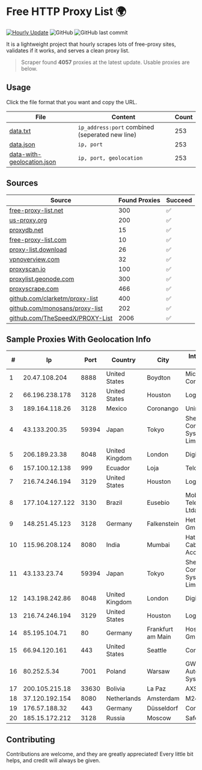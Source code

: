 
# Free HTTP Proxy List 🌍

[![Hourly Update](https://github.com/mertguvencli/http-proxy-list/actions/workflows/main.yml/badge.svg?branch=main)](https://github.com/mertguvencli/http-proxy-list/actions/workflows/main.yml)
![GitHub](https://img.shields.io/github/license/mertguvencli/http-proxy-list)
![GitHub last commit](https://img.shields.io/github/last-commit/mertguvencli/http-proxy-list)

It is a lightweight project that hourly scrapes lots of free-proxy sites, validates if it works, and serves a clean proxy list.


> Scraper found **4057** proxies at the latest update. Usable proxies are below.

## Usage

Click the file format that you want and copy the URL.


|File|Content|Count|
|----|-------|-----|
|[data.txt](https://raw.githubusercontent.com/mertguvencli/http-proxy-list/main/proxy-list/data.txt)|`ip_address:port` combined (seperated new line)|253|
|[data.json](https://raw.githubusercontent.com/mertguvencli/http-proxy-list/main/proxy-list/data.json)|`ip, port`|253|
|[data-with-geolocation.json](https://raw.githubusercontent.com/mertguvencli/http-proxy-list/main/proxy-list/data-with-geolocation.json)|`ip, port, geolocation`|253|

## Sources

|Source|Found Proxies|Succeed|
|------|-------------|-------|
|[free-proxy-list.net](https://free-proxy-list.net)|300|✅|
|[us-proxy.org](https://www.us-proxy.org)|200|✅|
|[proxydb.net](http://proxydb.net)|15|✅|
|[free-proxy-list.com](https://free-proxy-list.com/?page=&port=&type%5B%5D=http&type%5B%5D=https&up_time=0&search=Search)|10|✅|
|[proxy-list.download](https://www.proxy-list.download/HTTP)|26|✅|
|[vpnoverview.com](https://vpnoverview.com/privacy/anonymous-browsing/free-proxy-servers)|32|✅|
|[proxyscan.io](https://www.proxyscan.io)|100|✅|
|[proxylist.geonode.com](https://proxylist.geonode.com/api/proxy-list?limit=300&page=1&sort_by=lastChecked&sort_type=desc&protocols=http,https)|300|✅|
|[proxyscrape.com](https://api.proxyscrape.com/v2/?request=displayproxies&protocol=http&timeout=10000&country=all&ssl=all&anonymity=all)|466|✅|
|[github.com/clarketm/proxy-list](https://raw.githubusercontent.com/clarketm/proxy-list/master/proxy-list-raw.txt)|400|✅|
|[github.com/monosans/proxy-list](https://raw.githubusercontent.com/monosans/proxy-list/main/proxies/http.txt)|202|✅|
|[github.com/TheSpeedX/PROXY-List](https://raw.githubusercontent.com/TheSpeedX/PROXY-List/master/http.txt)|2006|✅|


## Sample Proxies With Geolocation Info

|#|Ip|Port|Country|City|Internet Service Provider|
|-|--|----|-------|----|-------------------------|
|1|20.47.108.204|8888|United States|Boydton|Microsoft Corporation|
|2|66.196.238.178|3128|United States|Houston|Logix|
|3|189.164.118.26|3128|Mexico|Coronango|Uninet S.A. de C.V|
|4|43.133.200.35|59394|Japan|Tokyo|Shenzhen Tencent Computer Systems Company Limited|
|5|206.189.23.38|8048|United Kingdom|London|DigitalOcean, LLC|
|6|157.100.12.138|999|Ecuador|Loja|Telconet S.A|
|7|216.74.246.194|3129|United States|Houston|Logix|
|8|177.104.127.122|3130|Brazil|Eusebio|Mob Servicos de Telecomunicacoes Ltda|
|9|148.251.45.123|3128|Germany|Falkenstein|Hetzner Online GmbH|
|10|115.96.208.124|8080|India|Mumbai|Hathway IP over Cable Internet Access|
|11|43.133.23.74|59394|Japan|Tokyo|Shenzhen Tencent Computer Systems Company Limited|
|12|143.198.242.86|8048|United Kingdom|London|DigitalOcean, LLC|
|13|216.74.246.194|3129|United States|Houston|Logix|
|14|85.195.104.71|80|Germany|Frankfurt am Main|Host Europe GmbH|
|15|66.94.120.161|443|United States|Seattle|Contabo Inc.|
|16|80.252.5.34|7001|Poland|Warsaw|GWNET Autonomus System|
|17|200.105.215.18|33630|Bolivia|La Paz|AXS Bolivia S. A.|
|18|37.120.192.154|8080|Netherlands|Amsterdam|M247 Ltd|
|19|176.57.188.32|443|Germany|Düsseldorf|Contabo GmbH|
|20|185.15.172.212|3128|Russia|Moscow|SafeData LLC|



## Contributing

Contributions are welcome, and they are greatly appreciated! Every
little bit helps, and credit will always be given.

